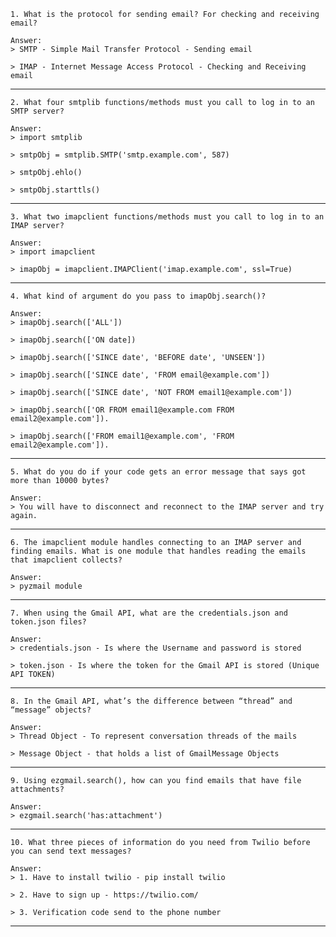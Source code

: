 ```
1. What is the protocol for sending email? For checking and receiving email?
```
```
Answer:
> SMTP - Simple Mail Transfer Protocol - Sending email

> IMAP - Internet Message Access Protocol - Checking and Receiving email
```
-----------------------------------------------------
```
2. What four smtplib functions/methods must you call to log in to an SMTP server?
```
```
Answer:
> import smtplib

> smtpObj = smtplib.SMTP('smtp.example.com', 587)

> smtpObj.ehlo()

> smtpObj.starttls()
```
-----------------------------------------------------
```
3. What two imapclient functions/methods must you call to log in to an IMAP server?
```
```
Answer:
> import imapclient

> imapObj = imapclient.IMAPClient('imap.example.com', ssl=True)
```
-----------------------------------------------------
```
4. What kind of argument do you pass to imapObj.search()?
```
```
Answer:
> imapObj.search(['ALL'])

> imapObj.search(['ON date])

> imapObj.search(['SINCE date', 'BEFORE date', 'UNSEEN'])

> imapObj.search(['SINCE date', 'FROM email@example.com'])

> imapObj.search(['SINCE date', 'NOT FROM email1@example.com'])

> imapObj.search(['OR FROM email1@example.com FROM email2@example.com']).

> imapObj.search(['FROM email1@example.com', 'FROM email2@example.com']).
```
-----------------------------------------------------
```
5. What do you do if your code gets an error message that says got more than 10000 bytes?
```
```
Answer:
> You will have to disconnect and reconnect to the IMAP server and try again.
```
-----------------------------------------------------
```
6. The imapclient module handles connecting to an IMAP server and finding emails. What is one module that handles reading the emails that imapclient collects?
```
```
Answer:
> pyzmail module
```
-----------------------------------------------------
```
7. When using the Gmail API, what are the credentials.json and token.json files?
```
```
Answer:
> credentials.json - Is where the Username and password is stored

> token.json - Is where the token for the Gmail API is stored (Unique API TOKEN)
```
-----------------------------------------------------
```
8. In the Gmail API, what’s the difference between “thread” and “message” objects?
```
```
Answer:
> Thread Object - To represent conversation threads of the mails

> Message Object - that holds a list of GmailMessage Objects
```
-----------------------------------------------------
```
9. Using ezgmail.search(), how can you find emails that have file attachments?
```
```
Answer:
> ezgmail.search('has:attachment')
```
-----------------------------------------------------
```
10. What three pieces of information do you need from Twilio before you can send text messages?
```
```
Answer:
> 1. Have to install twilio - pip install twilio

> 2. Have to sign up - https://twilio.com/

> 3. Verification code send to the phone number
```
-----------------------------------------------------

